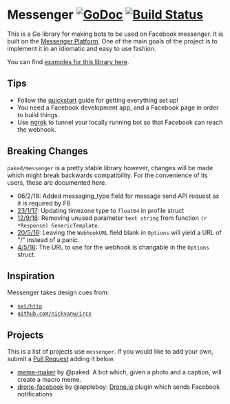# Messenger [![GoDoc](https://godoc.org/github.com/paked/messenger?status.svg)](https://godoc.org/github.com/paked/messenger) [![Build Status](https://travis-ci.org/paked/messenger.svg?branch=master)](https://travis-ci.org/paked/messenger)

This is a Go library for making bots to be used on Facebook messenger. It is built on the [Messenger Platform](https://developers.facebook.com/docs/messenger-platform). One of the main goals of the project is to implement it in an idiomatic and easy to use fashion.

You can find [examples for this library here](https://github.com/paked/messenger/blob/master/examples/).

## Tips

- Follow the [quickstart](https://developers.facebook.com/docs/messenger-platform/quickstart) guide for getting everything set up!
- You need a Facebook development app, and a Facebook page in order to build things.
- Use [ngrok](https://ngrok.com) to tunnel your locally running bot so that Facebook can reach the webhook.

## Breaking Changes

`paked/messenger` is a pretty stable library however, changes will be made which might break backwards compatibility. For the convenience of its users, these are documented here.


- 06/2/18: Added messaging_type field for message send API request as it is required by FB
- [23/1/17](https://github.com/paked/messenger/commit/1145fe35249f8ce14d3c0a52544e4a4babdc15a4): Updating timezone type to `float64` in profile struct
- [12/9/16](https://github.com/paked/messenger/commit/47f193fc858e2d710c061e88b12dbd804a399e57): Removing unused parameter `text string` from function `(r *Response) GenericTemplate`.
- [20/5/16](https://github.com/paked/messenger/commit/1dc4bcc67dec50e2f58436ffbc7d61ca9da5b943): Leaving the `WebhookURL` field blank in `Options` will yield a URL of "/" instead of a panic.
- [4/5/16](https://github.com/paked/messenger/commit/eb0e72a5dcd3bfaffcfe88dced6d6ac5247f9da1): The URL to use for the webhook is changable in the `Options` struct.

## Inspiration

Messenger takes design cues from:

- [`net/http`](https://godoc.org/net/http)
- [`github.com/nickvanw/ircx`](https://github.com/nickvanw/ircx)

## Projects

This is a list of projects use `messenger`. If you would like to add your own, submit a [Pull Request](https://github.com/paked/messenger/pulls/new) adding it below.

- [meme-maker](https://github.com/paked/meme-maker) by @paked: A bot which, given a photo and a caption, will create a macro meme.
- [drone-facebook](https://github.com/appleboy/drone-facebook) by @appleboy: [Drone.io](https://drone.io) plugin which sends Facebook notifications

